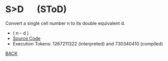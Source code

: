 # S&gt;D &emsp; (SToD)
Convert a single cell number n to its double equivalent d.
* ( n - d )
* [Source Code](../words/core/SToD.cs)
* Execution Tokens: 1267211322 (interpreted) and 730340410 (compiled)


[BACK](builtins.md#SToD)
